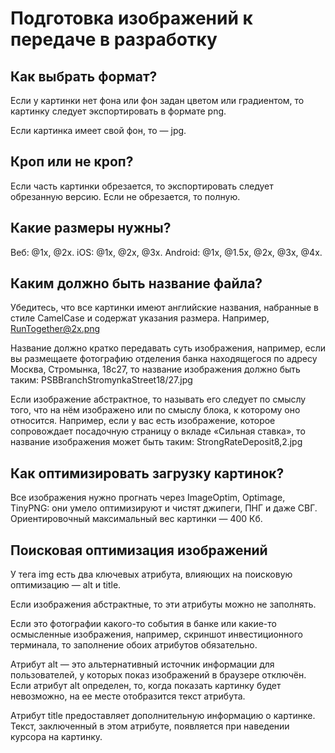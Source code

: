 # Подготовка изображений к передаче в разработку

## Как выбрать формат?
Если у картинки нет фона или фон задан цветом или градиентом, то картинку следует экспортировать в формате png.

Если картинка имеет свой фон, то — jpg.

## Кроп или не кроп?
Если часть картинки обрезается, то экспортировать следует обрезанную версию. Если не обрезается, то полную.

## Какие размеры нужны?
Веб: @1x, @2x.
iOS: @1x, @2x, @3x.
Android: @1x, @1.5x, @2x, @3x, @4x.

## Каким должно быть название файла?
Убедитесь, что все картинки имеют английские названия, набранные в стиле CamelCase и содержат указания размера. Например, RunTogether@2x.png

Название должно кратко передавать суть изображения, например, если вы размещаете фотографию отделения банка находящегося по адресу Москва, Стромынка, 18с27, то название изображения должно быть таким: PSBBranchStromynkaStreet18/27.jpg

Если изображение абстрактное, то называть его следует по смыслу того, что на нём изображено или по смыслу блока, к которому оно относится. Например, если у вас есть изображение, которое сопровождает посадочную страницу о вкладе «Сильная ставка», то название изображения может быть таким: StrongRateDeposit8,2.jpg

## Как оптимизировать загрузку картинок?
Все изображения нужно прогнать через ImageOptim, Optimage, TinyPNG: они умело оптимизируют и чистят джипеги, ПНГ и даже СВГ. Ориентировочный максимальный вес картинки — 400 Кб.

## Поисковая оптимизация изображений
У тега img есть два ключевых атрибута, влияющих на поисковую оптимизацию — alt
 и title.

Если изображения абстрактные, то эти атрибуты можно не заполнять. 

Если это фотографии какого-то события в банке или какие-то осмысленные изображения, например, скриншот инвестиционного терминала, то заполнение обоих атрибутов обязательно.

Атрибут alt — это альтернативный источник информации для пользователей, у которых показ изображений в браузере отключён. Если атрибут alt определен, то, когда показать картинку будет невозможно, на ее месте отобразится текст атрибута.

Атрибут title предоставляет дополнительную информацию о картинке. Текст, заключенный в этом атрибуте, появляется при наведении курсора на картинку.
